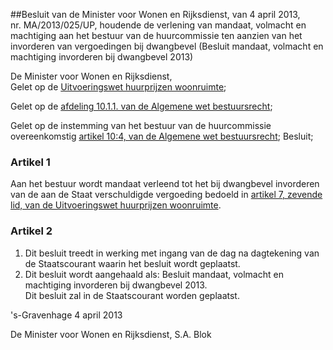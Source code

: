 <meta http-equiv='Content-Type' content='text/html; charset=utf-8' />

##Besluit van de Minister voor Wonen en Rijksdienst, van 4 april 2013, nr. MA/2013/025/UP, houdende de verlening van mandaat, volmacht en machtiging aan het bestuur van de huurcommissie ten aanzien van het invorderen van vergoedingen bij dwangbevel (Besluit mandaat, volmacht en machtiging invorderen bij dwangbevel 2013)

De Minister voor Wonen en Rijksdienst,  
Gelet op de [Uitvoeringswet huurprijzen woonruimte](../../../../../../../../../../../wet/uitvoeringswet/huurprijzen/woonruimte/BWBR0014315/README.md);

Gelet op de [afdeling 10.1.1. van de Algemene wet bestuursrecht](../../../../../../../../../../../wet/algemene/wet/bestuursrecht/BWBR0005537/README.md);

Gelet op de instemming van het bestuur van de huurcommissie overeenkomstig [artikel 10:4, van de Algemene wet bestuursrecht](../../../../../../../../../../../wet/algemene/wet/bestuursrecht/BWBR0005537/README.md);
Besluit;    

### Artikel  1  

Aan het bestuur wordt mandaat verleend tot het bij dwangbevel invorderen van de aan de Staat verschuldigde vergoeding bedoeld in [artikel 7, zevende lid, van de Uitvoeringswet huurprijzen woonruimte](../../../../../../../../../../../wet/uitvoeringswet/huurprijzen/woonruimte/BWBR0014315/README.md). 

### Artikel  2  

1.  Dit besluit treedt in werking met ingang van de dag na dagtekening van de Staatscourant waarin het besluit wordt geplaatst.   
2.  Dit besluit wordt aangehaald als: Besluit mandaat, volmacht en machtiging invorderen bij dwangbevel 2013.  
Dit besluit zal in de Staatscourant worden geplaatst.   

's-Gravenhage 
4 april 2013   

De 
Minister voor Wonen en Rijksdienst, 
S.A. Blok     

